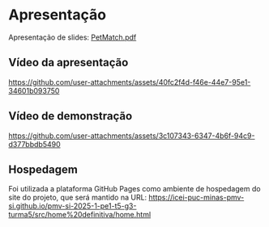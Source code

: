 # Apresentação
Apresentação de slides: [PetMatch.pdf](https://github.com/user-attachments/files/20934539/PetMatch.pdf)

## Vídeo da apresentação

https://github.com/user-attachments/assets/40fc2f4d-f46e-44e7-95e1-34601b093750

## Vídeo de demonstração

https://github.com/user-attachments/assets/3c107343-6347-4b6f-94c9-d377bbdb5490

## Hospedagem

Foi utilizada a plataforma GitHub Pages como ambiente de hospedagem do site do projeto, que será mantido na URL: https://icei-puc-minas-pmv-si.github.io/pmv-si-2025-1-pe1-t5-g3-turma5/src/home%20definitiva/home.html
